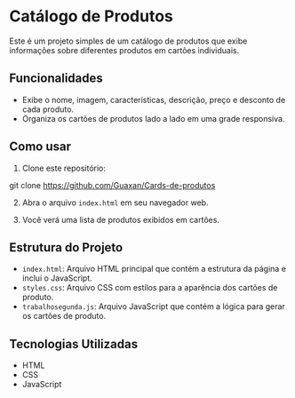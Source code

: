 # Catálogo de Produtos

Este é um projeto simples de um catálogo de produtos que exibe informações sobre diferentes produtos em cartões individuais.

## Funcionalidades

- Exibe o nome, imagem, características, descrição, preço e desconto de cada produto.
- Organiza os cartões de produtos lado a lado em uma grade responsiva.

## Como usar

1. Clone este repositório:

git clone https://github.com/Guaxan/Cards-de-produtos

2. Abra o arquivo `index.html` em seu navegador web.

3. Você verá uma lista de produtos exibidos em cartões.

## Estrutura do Projeto

- `index.html`: Arquivo HTML principal que contém a estrutura da página e inclui o JavaScript.
- `styles.css`: Arquivo CSS com estilos para a aparência dos cartões de produto.
- `trabalhosegunda.js`: Arquivo JavaScript que contém a lógica para gerar os cartões de produto.

## Tecnologias Utilizadas

- HTML
- CSS
- JavaScript

